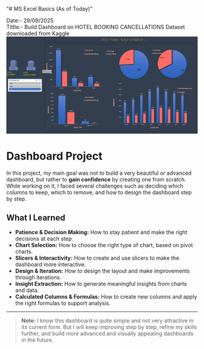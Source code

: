 "# MS Excel Basics (As of Today)" 

Date:- 29/09/2025  
Tittle:- Build Dashboard on HOTEL BOOKING CANCELLATIONS Dataset downloaded from Kaggle 
![Dashboard Screenshot](1st_dashboard.png)

# Dashboard Project

In this project, my main goal was not to build a very beautiful or advanced dashboard, but rather to **gain confidence** by creating one from scratch. While working on it, I faced several challenges such as deciding which columns to keep, which to remove, and how to design the dashboard step by step.

## What I Learned
- **Patience & Decision Making:** How to stay patient and make the right decisions at each step.  
- **Chart Selection:** How to choose the right type of chart, based on pivot charts.  
- **Slicers & Interactivity:** How to create and use slicers to make the dashboard more interactive.  
- **Design & Iteration:** How to design the layout and make improvements through iterations.  
- **Insight Extraction:** How to generate meaningful insights from charts and data.  
- **Calculated Columns & Formulas:** How to create new columns and apply the right formulas to support analysis.

---

> **Note:** I know this dashboard is quite simple and not very attractive in its current form. But I will keep improving step by step, refine my skills further, and build more advanced and visually appealing dashboards in the future.
